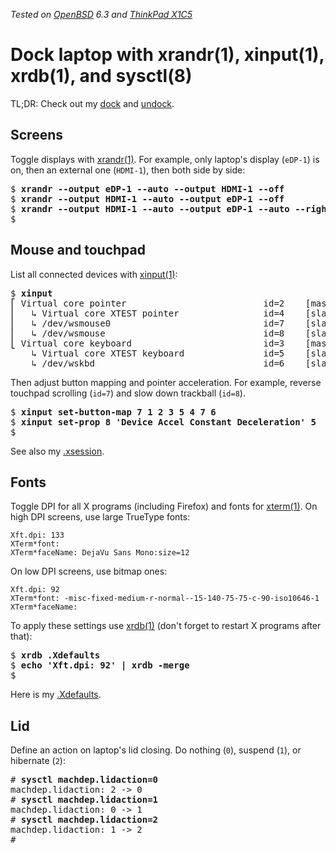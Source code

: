 _Tested on [OpenBSD](/openbsd/) 6.3 and [ThinkPad X1C5](/openbsd/hardware.html)_

# Dock laptop with xrandr(1), xinput(1), xrdb(1), and sysctl(8)

TL;DR: Check out my [dock](/bin/dock) and [undock](/bin/undock).

## Screens

Toggle displays with [xrandr(1)](https://man.openbsd.org/xrandr.1).
For example, only laptop's display (`eDP-1`) is on, then an external
one (`HDMI-1`), then both side by side:

<pre>
$ <b>xrandr --output eDP-1 --auto --output HDMI-1 --off</b>
$ <b>xrandr --output HDMI-1 --auto --output eDP-1 --off</b>
$ <b>xrandr --output HDMI-1 --auto --output eDP-1 --auto --right-of HDMI-1</b>
$
</pre>

## Mouse and touchpad


List all connected devices with
[xinput(1)](https://man.openbsd.org/xinput.1):

<pre>
$ <b>xinput</b>
&#9121; Virtual core pointer                          id=2    [master pointer  (3)]
&#9116;   &#8627; Virtual core XTEST pointer                id=4    [slave  pointer  (2)]
&#9116;   &#8627; /dev/wsmouse0                             id=7    [slave  pointer  (2)]
&#9116;   &#8627; /dev/wsmouse                              id=8    [slave  pointer  (2)]
&#9123; Virtual core keyboard                         id=3    [master keyboard (2)]
    &#8627; Virtual core XTEST keyboard               id=5    [slave  keyboard (3)]
    &#8627; /dev/wskbd                                id=6    [slave  keyboard (3)]
</pre>

Then adjust button mapping and pointer acceleration. For example,
reverse touchpad scrolling (`id=7`) and slow down trackball (`id=8`).

<pre>
$ <b>xinput set-button-map 7 1 2 3 5 4 7 6</b>
$ <b>xinput set-prop 8 'Device Accel Constant Deceleration' 5</b>
$
</pre>

See also my [.xsession](xsession).

## Fonts

Toggle DPI for all X programs (including Firefox) and fonts for
[xterm(1)](https://man.openbsd.org/xterm.1).  On high DPI screens,
use large TrueType fonts:

	Xft.dpi: 133
	XTerm*font:
	XTerm*faceName: DejaVu Sans Mono:size=12

On low DPI screens, use bitmap ones:

	Xft.dpi: 92
	XTerm*font: -misc-fixed-medium-r-normal--15-140-75-75-c-90-iso10646-1
	XTerm*faceName:

To apply these settings use [xrdb(1)](https://man.openbsd.org/xrdb.1)
(don't forget to restart X programs after that):

<pre>
$ <b>xrdb .Xdefaults</b>
$ <b>echo 'Xft.dpi: 92' | xrdb -merge</b>
$
</pre>

Here is my [.Xdefaults](Xdefaults).

## Lid

Define an action on laptop's lid closing. Do nothing (`0`), suspend
(`1`), or hibernate (`2`):

<pre>
# <b>sysctl machdep.lidaction=0</b>
machdep.lidaction: 2 -> 0
# <b>sysctl machdep.lidaction=1</b>
machdep.lidaction: 0 -> 1
# <b>sysctl machdep.lidaction=2</b>
machdep.lidaction: 1 -> 2
#
</pre>
